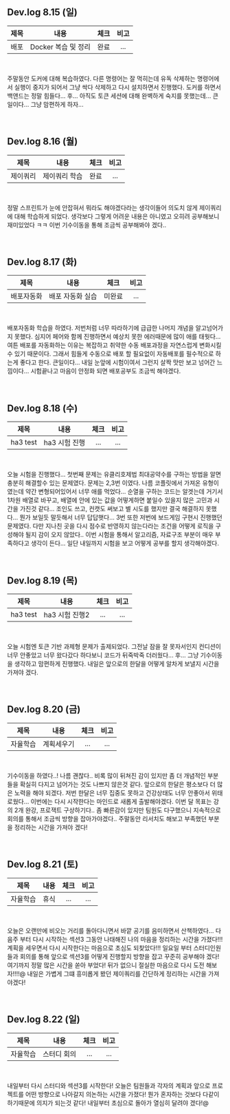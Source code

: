 ## Dev.log 8.15 (일)

  |제목|내용|체크|비고|
|:------:|:------:|:------:|:------:|
|배포|Docker 복습 및 정리|완료|...|

<br />

주말동안 도커에 대해 복습하였다. 다른 명령어는 잘 먹히는데 유독 삭제하는 명령어에서 실행이 중지가 되어서 그냥 싹다 삭제하고 다시 설치하면서 진행했다. 도커를 하면서 백앤드는 정말 힘들다... 후... 아직도 토큰 세션에 대해 완벽하게 숙지를 못했는데... 큰일이다... 그냥 맘편하게 하자...

<br />

## Dev.log 8.16 (월)

  |제목|내용|체크|비고|
|:------:|:------:|:------:|:------:|
|제이쿼리|제이쿼리 학습|완료|...|

<br />

정말 스프린트가 눈에 안잡혀서 뭐라도 해야겠다라는 생각이들어 의도치 않게 제이쿼리에 대해 학습하게 되었다. 생각보다 그렇게 어려운 내용은 아니였고 오히려 공부해보니 재미있었다 ㅋㅋ 이번 기수이동을 통해 조금씩 공부해봐야 겠다..

<br />

## Dev.log 8.17 (화)

  |제목|내용|체크|비고|
|:------:|:------:|:------:|:------:|
|배포자동화|배포 자동화 실습|미완료|...|

<br />

배포자동화 학습을 하였다. 저번처럼 너무 따라하기에 급급한 나머지 개념을 알고넘어가지 못했다. 심지어 페어와 함께 진행하면서 예상치 못한 에러때문에 많이 애를 태웟다... 여튼 배포를 자동화하는 이유는 복잡하고 취약한 수동 배포과정을 자연스럽게 변화시킬수 있기 때문이다. 그래서 힘들게 수동으로 배포 할 필요없이 자동배포를 필수적으로 하는게 좋다고 한다. 큰일이다... 내일 눈앞에 시험이여서 그런지 살짝 맛만 보고 넘어간 느낌이다... 시험끝나고 마음이 안정화 되면 배포공부도 조금씩 해야겠다.

<br />

## Dev.log 8.18 (수)

  |제목|내용|체크|비고|
|:------:|:------:|:------:|:------:|
|ha3 test|ha3 시험 진행|...|...|

<br />

오늘 시험을 진행했다... 첫번째 문제는 유클리호제법 최대공약수를 구하는 방법을 알면 충분히 해결할수 있는 문제였다. 문제는 2,3번 이였다. 나름 코플릿에서 가져온 유형이였는데 약간 변형되어있어서 너무 애를 먹었다... 순열을 구하는 코드는 알겟는데 거기서 1차원 배열로 바꾸고, 배열에 안에 있는 값을 어떻게하면 붙일수 있을지 많은 고민과 시간을 가진것 같다... 조인도 쓰고, 컨캣도 써보고 별 시도를 했지만 결국 해결하지 못했다... 뭔가 보일듯 말듯해서 너무 답답햇다... 3번 또한 저번에 보드게임 구현시 진행했던 문제였다. 다만 지나친 곳을 다시 점수로 반영하지 않는다라는 조건을 어떻게 로직을 구성해야 될지 감이 오지 않았다.. 이번 시험을 통해서 알고리즘, 자료구조 부분이 매우 부족하다고 생각이 든다... 일단 내일까지 시험을 보고 어떻게 공부를 할지 생각해야겠다. 

<br />

## Dev.log 8.19 (목)

  |제목|내용|체크|비고|
|:------:|:------:|:------:|:------:|
|ha3 test|ha3 시험 진행2|...|...|

<br />

오늘 시험엔 토큰 기반 과제형 문제가 출제되었다. 그전날 잠을 잘 못자서인지 컨디션이 너무 안좋았고 너무 왔다갔다 하다보니 코드가 뒤죽박죽 더러웠다... 후... 그냥 기수이동을 생각하고 맘편하게 진행했다. 내일은 앞으로의 한달을 어떻게 알차게 보낼지 시간을 가져야 겠다.

<br />

## Dev.log 8.20 (금)

  |제목|내용|체크|비고|
|:------:|:------:|:------:|:------:|
|자율학습|계획세우기|...|...|

<br />

기수이동을 하였다..! 나름 괜찮다.. 비록 많이 뒤쳐진 감이 있지만 좀 더 개념적인 부분들을 확실히 다지고 넘어가는 것도 나쁘지 않은것 같다. 앞으로의 한달은 평소보다 더 많은 노력을 해야 되겠다. 저번 한달은 너무 집중도 못하고 건강상태도 너무 안좋아서 위태로웠다... 이번에는 다시 시작한다는 마인드로 새롭게 출발해야겠다. 이번 달 목표는 강의 2개 완강, 프로잭트 구상하기다.. 좀 빠른감이 있지만 팀원도 다구했으니 지속적으로 회의를 통해서 조금씩 방향을 잡아가야겠다.. 주말동안 리서치도 해보고 부족했던 부분을 정리하는 시간을 가져야 겠다!

<br />

## Dev.log 8.21 (토)

  |제목|내용|체크|비고|
|:------:|:------:|:------:|:------:|
|자율학습|휴식|...|...|

<br />

오늘은 오랜만에 비오는 거리를 돌아다니면서 바깥 공기를 음미하면서 산책하였다... 다음주 부터 다시 시작하는 섹션3 그동안 나태해진 나의 마음을 정리하는 시간을 가졌다!!! 계획을 세우면서 다시 시작한다는 마음으로 초심도 되찾았다!!! 일요일 부터 스터디인원들과 회의를 통해 앞으로 섹션3를 어떻게 진행할지 방향을 잡고 꾸준히 공부해야 겠다! 여기까지 정말 많은 시간을 쏟아 부었다! 뒤가 없으니 절실한 마음으로 다시 도전 해보자!!!!@ 내일은 가볍게 그떄 흥미롭게 봤던 제이쿼리를 간단하게 정리하는 시간을 가져야겠다!

<br />

## Dev.log 8.22 (일)

  |제목|내용|체크|비고|
|:------:|:------:|:------:|:------:|
|자율학습|스터디 회의|...|...|

<br />

내일부터 다시 스터디와 섹션3를 시작한다! 오늘은 팀원들과 각자의 계획과 앞으로 프로젝트를 어떤 방향으로 나아갈지 의논하는 시간을 가졌다! 뭔가 혼자하는 것보다 다같이 하기때문에 의지가 되는것 같다! 내일부터 초심으로 돌아가 열심히 달려야 겠다!@